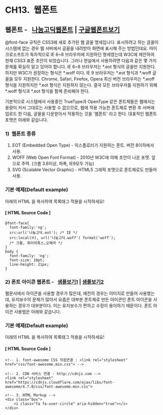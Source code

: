 # CH13.  웹폰트

##   

## 웹폰트 \-   [나눔고딕웹폰트](http://wdschools.co.kr/gate/classroom/chapter1-html5/page/src/font.zip) | [구글웹폰트보기](https://fonts.google.com/)

  

@font-face 규칙은 CSS3에 새로 추가된 웹 글꼴 명세입니다. 표시하려고 하는 글꼴이 시스템에 없는 경우 웹 서버에서 글꼴을 내려받아 화면에 표시해 주는 방법인데요. 마이크로소프트가 독자적으로 IE 6~8 브라우저에 지원하던 명세였는데 W3C에 제안하여 현재 CSS3 표준 초안이 되었습니다. 그러나 현실에서 사용하려면 다음과 같은 몇 가지 문제를 확실히 알고 있어야 합니다. IE 6~8 브라우저는 \*.eot 형식의 글꼴만 지원한다. 하지만 W3C가 권장하는 형식은 \*.woff 이다. IE 9 브라우저는 \*.eot 형식과 \*.woff 글꼴을 모두 지원한다. Chrome, Safari, Firefox, Opera 최신 버전 브라우저는 \*.woff 형식을 지원하지만 \*.eot 형식은 지원하지 않는다. 결국 모든 브라우저를 지원하기 위해 \*.woff 형식과 \*.eot 형식을 함께 준비해야 한다.

  

기본적으로 시스템에서 사용중인 TrueType과 OpenType 같은 폰트체들은 웹에서는 용량이 커서 그대로는 사용할 수 없으므로, 웹에 적용 가능한 폰트체로 변환 후 서버에 업로드 한 다음, 글꼴을 다운받아서 적용하는 것을 '웹폰트' 라고 한다. 대표적인 웹폰트 포맷은 아래와 같습니다.

  

### 1)  웹폰트 종류

1. EOT (Embedded Open Type) - 익스플로러가 지원하는 폰트. 버전 8이하에서 사용.
2. WOFF (Web Open Font Format) - 2010년 W3C에 의해 초안이 나온 포맷. 앞으로 주력. (크롬 3.6이상, 파폭, IE9모두 가능)
3. SVG (Scalable Vector Graphic) - HTML5 그래픽 포맷으로 폰트체로도 만들어 사용.

  

  

### 기본 예제(Default example)

아래의 HTML 을 복사하여 목록태그 적용을 시작하세요!

  

#### \[ HTML Source Code \]

```
@font-face{
  font-family:'ng';
  src:url('나눔고딕.eot'); /* IE */
  src:local(※), url('나눔고딕.woff') format('woff'); 
  /* 크롬, 화이어폭스,오페라 */
}
body {
  font-family: 'ng';
  font-size: 10pt;
  line-height: 21px;
}
```

  

  

  

### 2) 폰트 아이콘 웹폰트 \-   [샘플보기1](http://wdschools.co.kr/gate/classroom/chapter1-html5/page/sample/html5-test3-1.html) | [샘플보기2](http://wdschools.co.kr/gate/classroom/chapter1-html5/page/sample/html5-test3-2.html)

  

웹문서에서 아이콘을 사용할 경우가 많은데, 예전의 경우는 이미지로 만들어 사용했는데, 유지보수의 문제가 많아서 요즘은 대부분 폰트체로 만든 아이콘인 폰트 아이콘을 사용하는 경우가 대부분이다. 이는 유지보수가 편하고 수정이 용이하기 때문이다. 폰트 아이콘 사용법은 아래와 같습니다.

  

  

### 기본 예제(Default example)

아래의 HTML 을 복사하여 목록태그 적용을 시작하세요!

  

#### \[ HTML Source Code \]

```
<!-- 1. font-awesome CSS 직접연결 : <link rel="stylesheet" href="css/font-awesome.min.css">	-->
	
<!-- 2. CDN 서비스 연결 - http://cdnjs.com -->
<link rel="stylesheet" href="https://cdnjs.cloudflare.com/ajax/libs/font-awesome/4.7.0/css/font-awesome.min.css">

<!-- 3. HTML Markup -->
<div class="box">
	<i class="fa fa-user-circle" aria-hidden="true"></i>
</div>
```